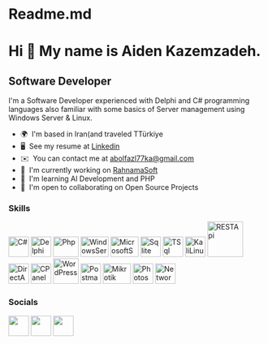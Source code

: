 # Readme.md

Hi 👋 My name is Aiden Kazemzadeh.
==============================

Software Developer
--------------------

I'm a Software Developer experienced with Delphi and C# programming languages also familiar with some basics of Server management using Windows Server & Linux.

* 🌍  I'm based in Iran(and traveled TTürkiye
* 🖥️  See my resume at [Linkedin](https://www.linkedin.com/in/aiden-kazemzadeh-19b1a9196/)
* ✉️  You can contact me at [abolfazl77ka@gmail.com](mailto:abolfazl77ka@gmail.com)
* 🚀  I'm currently working on [RahnamaSoft](https://www.rahnamasoft.com/)
* 🧠  I'm learning AI Development and PHP
* 🤝  I'm open to collaborating on Open Source Projects

### Skills

<p align="left">
<a href="https://learn.microsoft.com/en-us/dotnet/csharp/programming-guide/" target="_blank" rel="noreferrer"><img src="https://user-images.githubusercontent.com/19507241/64484929-d4b1cd80-d236-11e9-8bbe-1872b473bd64.png" width="40" height="40" alt="C#" /></a>
<a href="https://docwiki.embarcadero.com/RADStudio/Alexandria/en/Documentation" target="_blank" rel="noreferrer"><img src="https://www.bverhue.nl/delphisvg/wp-content/uploads/2017/04/Embarcadero_Delphi_Logo.png" width="40" height="40" alt="Delphi" /></a>
<a href="https://www.php.net/docs.php" target="_blank" rel="noreferrer"><img src="https://upload.wikimedia.org/wikipedia/commons/thumb/2/27/PHP-logo.svg/2560px-PHP-logo.svg.png" width="50" height="40" alt="Php" /></a>
<a href="https://www.microsoft.com/en-us/windows-server" target="_blank" rel="noreferrer"><img src="https://cdn.worldvectorlogo.com/logos/windows-server-2.svg" width="55" height="40" alt="WindowsServer" /></a>
<a href="https://www.microsoft.com/en-us/sql-server/sql-server-downloads" target="_blank" rel="noreferrer"><img src="https://seeklogo.com/images/M/microsoft-sql-server-logo-96AF49E2B3-seeklogo.com.png" width="55" height="40" alt="MicrosoftSQLServer" /></a>
<a href="https://www.sqlite.org/" target="_blank" rel="noreferrer"><img src="https://upload.wikimedia.org/wikipedia/commons/thumb/9/97/Sqlite-square-icon.svg/2048px-Sqlite-square-icon.svg.png" width="40" height="40" alt="Sqlite" /></a>
<a href="https://learn.microsoft.com/en-us/sql/t-sql/language-reference?view=sql-server-ver16" target="_blank" rel="noreferrer"><img src="https://www.svgrepo.com/show/331761/sql-database-sql-azure.svg" width="40" height="40" alt="TSql" /></a>
<a href="https://www.kali.org/" target="_blank" rel="noreferrer"><img src="https://www.svgrepo.com/show/330767/kalilinux.svg" width="40" height="40" alt="KaliLinux" /></a>
<a href="https://restfulapi.net/" target="_blank" rel="noreferrer"><img src="https://keenethics.com/wp-content/uploads/2022/01/rest-api-1.svg" width="70" height="70" alt="RESTApi" /></a>
<a href="https://www.directadmin.com/" target="_blank" rel="noreferrer"><img src="https://www.svgrepo.com/show/331367/directadmin.svg" width="40" height="40" alt="DirectAdmin" /></a>
<a href="https://cpanel.net/" target="_blank" rel="noreferrer"><img src="https://raw.githubusercontent.com/danielcranney/readme-generator/main/public/icons/skills/redux-colored.svg" width="40" height="40" alt="CPanel" /></a>
<a href="https://wordpress.org/download/" target="_blank" rel="noreferrer"><img src="https://download.logo.wine/logo/WordPress.com/WordPress.com-Logo.wine.png" width="50" height="50" alt="WordPress" /></a>
<a href="https://www.postman.com/" target="_blank" rel="noreferrer"><img src="https://www.svgrepo.com/show/354202/postman-icon.svg" width="40" height="40" alt="Postman" /></a>
<a href="https://mikrotik.com/" target="_blank" rel="noreferrer"><img src="https://stubarea51.net/wp-content/uploads/2020/01/logo-mikrotik-png-6.png" width="55" height="40" alt="Mikrotik" /></a>
<a href="https://www.adobe.com/products/photoshop.html" target="_blank" rel="noreferrer"><img src="https://upload.wikimedia.org/wikipedia/commons/thumb/a/af/Adobe_Photoshop_CC_icon.svg/2101px-Adobe_Photoshop_CC_icon.svg.png" width="40" height="40" alt="Photoshop" /></a>
<a href="https://www.comptia.org/certifications/network" target="_blank" rel="noreferrer"><img src="https://www.svgrepo.com/show/220474/network-computer.svg" width="40" height="40" alt="Network" /></a>
</p>


### Socials

<p align="left"> <a href="https://github.com/Aiden-p77" target="_blank" rel="noreferrer"><img src="https://raw.githubusercontent.com/danielcranney/readme-generator/main/public/icons/socials/github.svg" width="40" height="40" /></a> <a href="https://www.linkedin.com/in/aiden-kazemzadeh-19b1a9196/" target="_blank" rel="noreferrer"><img src="https://raw.githubusercontent.com/danielcranney/readme-generator/main/public/icons/socials/linkedin.svg" width="40" height="40" /></a> <a href="https://www.instagram.com/aidenkazemzadeh/?hl=en" target="_blank" rel="noreferrer"><img src="https://upload.wikimedia.org/wikipedia/commons/thumb/e/e7/Instagram_logo_2016.svg/768px-Instagram_logo_2016.svg.png" width="40" height="40" /></a>
